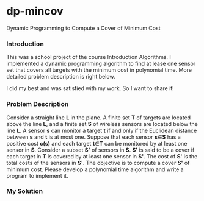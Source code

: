# dp-mincov
Dynamic Programming to Compute a Cover of Minimum Cost

### Introduction

This was a school project of the course Introduction Algorithms. I implemented a dynamic programming algorithm to find at lease one sensor set that covers all targets with the minimum cost in polynomial time. More detailed problem description is right below.

I did my best and was satisfied with my work. So I want to share it!

### Problem Description

Consider a straight line **L** in the plane.
A finite set **T** of targets are located above the line **L**, and a finite set **S** of wireless sensors are located below the line **L**.
A sensor **s** can monitor a target **t** if and only if the Euclidean distance between **s** and **t** is at most one.
Suppose that each sensor **s**∈**S** has a positive cost **c(s)** and each target **t**∈**T** can be monitored by at least
one sensor in **S**.
Consider a subset **S'** of sensors in **S**. **S'** is said to be a cover if each target in **T** is covered by at least one
sensor in **S'**.
The cost of **S'** is the total costs of the sensors in **S'**.
The objective is to compute a cover **S'** of minimum cost.
Please develop a polynomial time algorithm and write a program to implement it.

### My Solution

